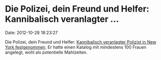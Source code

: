 Die Polizei, dein Freund und Helfer: Kannibalisch veranlagter \...
==================================================================

Date: 2012-10-28 18:23:27

Die Polizei, dein Freund und Helfer: [Kannibalisch veranlagter Polizist
in New York
festgenommen](http://www.spiegel.de/panorama/justiz/scheiss-seo-immmer-a-863567.html).
Er hatte einen Katalog mit mindestens 100 Frauen angelegt, wohl als
potentielle Mahlzeiten.
